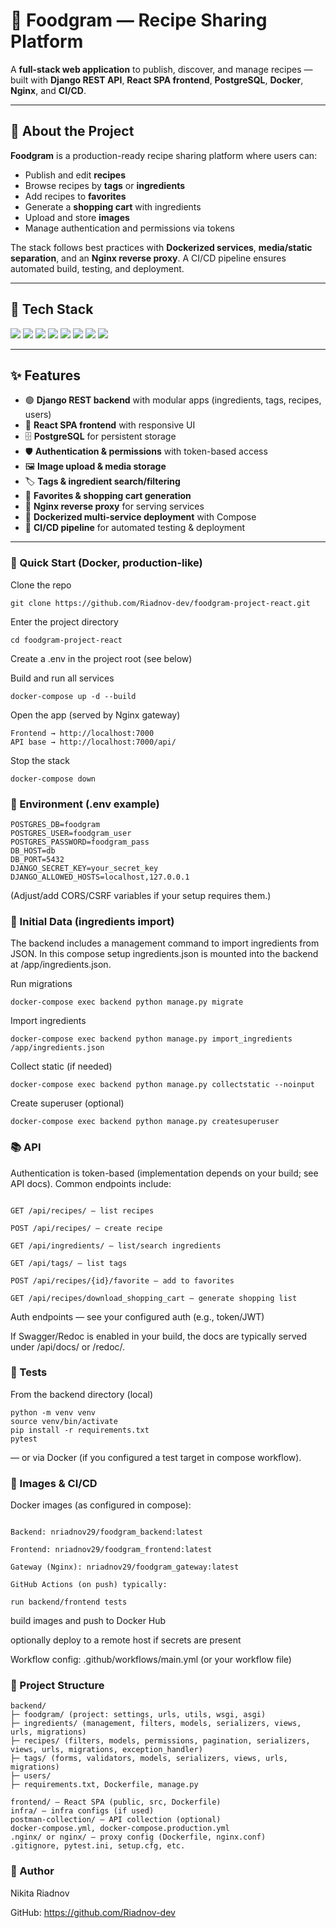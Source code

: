 # 🍳 Foodgram — Recipe Sharing Platform

A **full-stack web application** to publish, discover, and manage recipes — built with **Django REST API**, **React SPA frontend**, **PostgreSQL**, **Docker**, **Nginx**, and **CI/CD**.

---

## 📌 About the Project

**Foodgram** is a production-ready recipe sharing platform where users can:  

- Publish and edit **recipes**  
- Browse recipes by **tags** or **ingredients**  
- Add recipes to **favorites**  
- Generate a **shopping cart** with ingredients  
- Upload and store **images**  
- Manage authentication and permissions via tokens  

The stack follows best practices with **Dockerized services**, **media/static separation**, and an **Nginx reverse proxy**. A CI/CD pipeline ensures automated build, testing, and deployment.  

---

## 🧰 Tech Stack

<img src="https://img.shields.io/badge/Python-3776AB?style=for-the-badge&logo=python&logoColor=white"/> <img src="https://img.shields.io/badge/Django-092E20?style=for-the-badge&logo=django&logoColor=white"/> <img src="https://img.shields.io/badge/DRF-ff1709?style=for-the-badge&logo=django&logoColor=white"/> <img src="https://img.shields.io/badge/React-61DAFB?style=for-the-badge&logo=react&logoColor=black"/> <img src="https://img.shields.io/badge/PostgreSQL-336791?style=for-the-badge&logo=postgresql&logoColor=white"/> <img src="https://img.shields.io/badge/Docker-2496ED?style=for-the-badge&logo=docker&logoColor=white"/> <img src="https://img.shields.io/badge/Nginx-009639?style=for-the-badge&logo=nginx&logoColor=white"/> <img src="https://img.shields.io/badge/GitHub%20Actions-2088FF?style=for-the-badge&logo=githubactions&logoColor=white"/>

---

## ✨ Features

- 🟢 **Django REST backend** with modular apps (ingredients, tags, recipes, users)  
- 🎨 **React SPA frontend** with responsive UI  
- 🗄️ **PostgreSQL** for persistent storage  
- 🛡️ **Authentication & permissions** with token-based access  
- 🖼️ **Image upload & media storage**  
- 🏷️ **Tags & ingredient search/filtering**  
- 🛒 **Favorites & shopping cart generation**  
- 🔀 **Nginx reverse proxy** for serving services  
- 🐳 **Dockerized multi-service deployment** with Compose  
- 🔁 **CI/CD pipeline** for automated testing & deployment  

---








### 🚀 Quick Start (Docker, production-like)
Clone the repo
```
git clone https://github.com/Riadnov-dev/foodgram-project-react.git
```

Enter the project directory
```
cd foodgram-project-react
```

Create a .env in the project root (see below)

Build and run all services
```
docker-compose up -d --build
```

Open the app (served by Nginx gateway)
```
Frontend → http://localhost:7000
API base → http://localhost:7000/api/
```

Stop the stack
```
docker-compose down
```

### 🔐 Environment (.env example)
```
POSTGRES_DB=foodgram
POSTGRES_USER=foodgram_user
POSTGRES_PASSWORD=foodgram_pass
DB_HOST=db
DB_PORT=5432
DJANGO_SECRET_KEY=your_secret_key
DJANGO_ALLOWED_HOSTS=localhost,127.0.0.1
```

(Adjust/add CORS/CSRF variables if your setup requires them.)

### 🌱 Initial Data (ingredients import)
The backend includes a management command to import ingredients from JSON.
In this compose setup ingredients.json is mounted into the backend at /app/ingredients.json.

Run migrations
```
docker-compose exec backend python manage.py migrate
```

Import ingredients
```
docker-compose exec backend python manage.py import_ingredients /app/ingredients.json
```

Collect static (if needed)
```
docker-compose exec backend python manage.py collectstatic --noinput
```

Create superuser (optional)
```
docker-compose exec backend python manage.py createsuperuser
```

### 📚 API
Authentication is token-based (implementation depends on your build; see API docs).
Common endpoints include:
```

GET /api/recipes/ — list recipes

POST /api/recipes/ — create recipe

GET /api/ingredients/ — list/search ingredients

GET /api/tags/ — list tags

POST /api/recipes/{id}/favorite — add to favorites

GET /api/recipes/download_shopping_cart — generate shopping list
```

Auth endpoints — see your configured auth (e.g., token/JWT)

If Swagger/Redoc is enabled in your build, the docs are typically served under /api/docs/ or /redoc/.

### 🧪 Tests

From the backend directory (local)
```
python -m venv venv
source venv/bin/activate
pip install -r requirements.txt
pytest
```

— or via Docker (if you configured a test target in compose workflow).

### 🐳 Images & CI/CD
Docker images (as configured in compose):
```

Backend: nriadnov29/foodgram_backend:latest

Frontend: nriadnov29/foodgram_frontend:latest

Gateway (Nginx): nriadnov29/foodgram_gateway:latest

GitHub Actions (on push) typically:

run backend/frontend tests
```

build images and push to Docker Hub

optionally deploy to a remote host if secrets are present

Workflow config: .github/workflows/main.yml (or your workflow file)

### 📂 Project Structure
```
backend/
├─ foodgram/ (project: settings, urls, utils, wsgi, asgi)
├─ ingredients/ (management, filters, models, serializers, views, urls, migrations)
├─ recipes/ (filters, models, permissions, pagination, serializers, views, urls, migrations, exception_handler)
├─ tags/ (forms, validators, models, serializers, views, urls, migrations)
├─ users/
├─ requirements.txt, Dockerfile, manage.py

frontend/ — React SPA (public, src, Dockerfile)
infra/ — infra configs (if used)
postman-collection/ — API collection (optional)
docker-compose.yml, docker-compose.production.yml
.nginx/ or nginx/ — proxy config (Dockerfile, nginx.conf)
.gitignore, pytest.ini, setup.cfg, etc.

```

### 👤 Author

Nikita Riadnov

GitHub: https://github.com/Riadnov-dev
